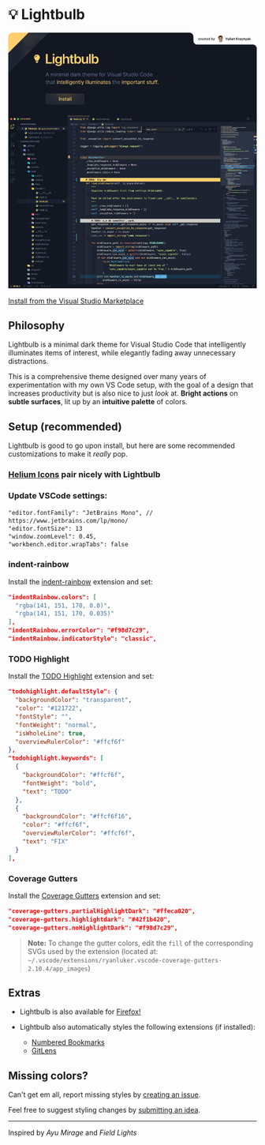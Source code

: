 # 💡 Lightbulb

<a href="https://marketplace.visualstudio.com/items?itemName=ykray.lightbulb">
    <img src="assets/showcase-2.png" width="1600px"/>
</a>

<br/>

[Install from the Visual Studio Marketplace](https://marketplace.visualstudio.com/items?itemName=ykray.lightbulb)

## Philosophy

Lightbulb is a minimal dark theme for Visual Studio Code that intelligently illuminates items of interest, while elegantly fading away unnecessary distractions.

This is a comprehensive theme designed over many years of experimentation with my own VS Code setup, with the goal of a design that increases productivity but is also nice to just _look_ at. **Bright actions** on **subtle surfaces**, lit up by an **intuitive palette** of colors.

## Setup (recommended)

Lightbulb is good to go upon install, but here are some recommended customizations to make it _really_ pop.

### [Helium Icons](https://marketplace.visualstudio.com/items?itemName=helgardrichard.helium-icon-theme) pair nicely with Lightbulb

### Update VSCode settings:

```jsonc
"editor.fontFamily": "JetBrains Mono", // https://www.jetbrains.com/lp/mono/
"editor.fontSize": 13
"window.zoomLevel": 0.45,
"workbench.editor.wrapTabs": false
```

### indent-rainbow

Install the [indent-rainbow](https://marketplace.visualstudio.com/items?itemName=oderwat.indent-rainbow) extension and set:

```json
"indentRainbow.colors": [
  "rgba(141, 151, 170, 0.0)",
  "rgba(141, 151, 170, 0.035)"
],
"indentRainbow.errorColor": "#f98d7c29",
"indentRainbow.indicatorStyle": "classic",
```

### TODO Highlight

Install the [TODO Highlight](https://marketplace.visualstudio.com/items?itemName=wayou.vscode-todo-highlight) extension and set:

```json
"todohighlight.defaultStyle": {
  "backgroundColor": "transparent",
  "color": "#121722",
  "fontStyle": "",
  "fontWeight": "normal",
  "isWholeLine": true,
  "overviewRulerColor": "#ffcf6f"
},
"todohighlight.keywords": [
  {
    "backgroundColor": "#ffcf6f",
    "fontWeight": "bold",
    "text": "TODO"
  },
  {
    "backgroundColor": "#ffcf6f16",
    "color": "#ffcf6f",
    "overviewRulerColor": "#ffcf6f",
    "text": "FIX"
  }
],
```

### Coverage Gutters

Install the [Coverage Gutters](https://marketplace.visualstudio.com/items?itemName=ryanluker.vscode-coverage-gutters) extension and set:

```json
"coverage-gutters.partialHighlightDark": "#ffeca020",
"coverage-gutters.highlightdark": "#42f1b420",
"coverage-gutters.noHighlightDark": "#f98d7c29",
```

> **Note:**
> To change the gutter colors, edit the `fill` of the corresponding SVGs used by the extension (located at: `~/.vscode/extensions/ryanluker.vscode-coverage-gutters-2.10.4/app_images`)

## Extras

- Lightbulb is also available for [Firefox!](https://addons.mozilla.org/en-US/firefox/addon/lightbulb-theme/)

- Lightbulb also automatically styles the following extensions (if installed):

  - [Numbered Bookmarks](https://marketplace.visualstudio.com/items?itemName=alefragnani.numbered-bookmarks)
  - [GitLens](https://marketplace.visualstudio.com/items?itemName=eamodio.gitlens)

## Missing colors?

Can't get em all, report missing styles by [creating an issue](https://github.com/ykray/Lightbulb/issues).

Feel free to suggest styling changes by [submitting an idea](https://github.com/ykray/Lightbulb/discussions/categories/ideas).

---

Inspired by _Ayu Mirage_ and _Field Lights_
